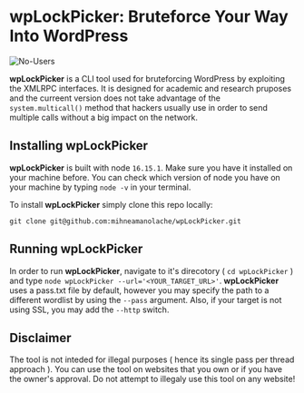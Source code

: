 # wpLockPicker: Bruteforce Your Way Into WordPress

![No-Users](https://user-images.githubusercontent.com/43548656/182366821-36bc08ac-c3e3-4de7-9ec9-f283ae057cd2.gif)

**wpLockPicker** is a CLI tool used for bruteforcing WordPress by exploiting the XMLRPC interfaces. It is designed for academic and research pruposes and the curreent version does not take advantage of the `system.multicall()` method that hackers usually use in order to send multiple calls without a big impact on the network.

## Installing wpLockPicker
**wpLockPicker** is built with node `16.15.1`. Make sure you have it installed on your machine before. You can check which version of node you have on your machine by typing `node -v` in your terminal.

To install **wpLockPicker** simply clone this repo locally:
```
git clone git@github.com:mihneamanolache/wpLockPicker.git
```

## Running wpLockPicker
In order to run **wpLockPicker**, navigate to it's direcotory ( `cd wpLockPicker` ) and type `node wpLockPicker --url='<YOUR_TARGET_URL>'`. **wpLockPicker** uses a pass.txt file by default, however you may specify the path to a different wordlist by using the `--pass` argument. Also, if your target is not using SSL, you may add the `--http` switch.



## Disclaimer
The tool is not inteded for illegal purposes ( hence its single pass per thread approach ). You can use the tool on websites that you own or if you have the owner's approval. Do not attempt to illegaly use this tool on any website!